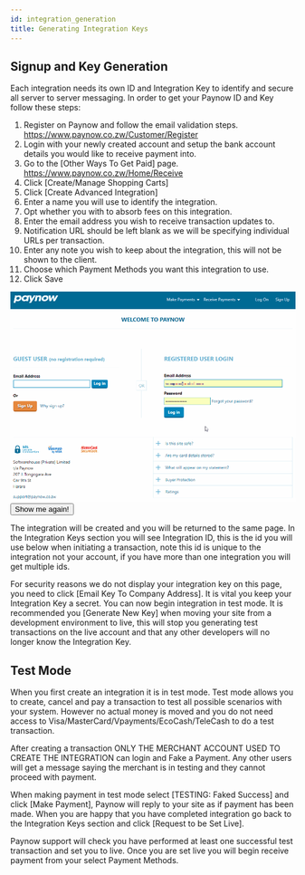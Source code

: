 ```yaml
---
id: integration_generation
title: Generating Integration Keys
---
```


## Signup and Key Generation

Each integration needs its own ID and Integration Key to identify and secure all server to server
messaging. In order to get your Paynow ID and Key follow these steps:

1. Register on Paynow and follow the email validation steps.
https://www.paynow.co.zw/Customer/Register
2. Login with your newly created account and setup the bank account details you would like to
receive payment into.
3. Go to the [Other Ways To Get Paid] page.
https://www.paynow.co.zw/Home/Receive
4. Click [Create/Manage Shopping Carts]
5. Click [Create Advanced Integration]
6. Enter a name you will use to identify the integration.
7. Opt whether you with to absorb fees on this integration.
8. Enter the email address you wish to receive transaction updates to.
9. Notification URL should be left blank as we will be specifying individual URLs per transaction.
10. Enter any note you wish to keep about the integration, this will not be shown to the client.
11. Choose which Payment Methods you want this integration to use.
12. Click Save

![Generating Integration Keys on Paynow](assets/integration_keys_generation.gif)
<button id="gifReplay">Show me again!</button>

The integration will be created and you will be returned to the same page. In the Integration Keys
section you will see Integration ID, this is the id you will use below when initiating a transaction, note
this id is unique to the integration not your account, if you have more than one integration you will
get multiple ids.

For security reasons we do not display your integration key on this page, you need to click [Email Key
To Company Address]. It is vital you keep your Integration Key a secret.
You can now begin integration in test mode. It is recommended you [Generate New Key] when
moving your site from a development environment to live, this will stop you generating test
transactions on the live account and that any other developers will no longer know the Integration
Key.

## Test Mode
When you first create an integration it is in test mode. Test mode allows you to create, cancel and pay
a transaction to test all possible scenarios with your system. However no actual money is moved and
you do not need access to Visa/MasterCard/Vpayments/EcoCash/TeleCash to do a test transaction.

After creating a transaction ONLY THE MERCHANT ACCOUNT USED TO CREATE THE INTEGRATION
can login and Fake a Payment. Any other users will get a message saying the merchant is in testing
and they cannot proceed with payment.

When making payment in test mode select [TESTING: Faked Success] and click [Make Payment],
Paynow will reply to your site as if payment has been made.
When you are happy that you have completed integration go back to the Integration Keys section and
click [Request to be Set Live]. 

Paynow support will check you have performed at least one successful
test transaction and set you to live. Once you are set live you will begin receive payment from your
select Payment Methods.